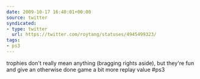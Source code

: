 ```yaml
---
date: 2009-10-17 16:40:01+00:00
source: twitter
syndicated:
- type: twitter
  url: https://twitter.com/roytang/statuses/4945499323/
tags:
- ps3
---
```


trophies don't really mean anything (bragging rights aside), but they're fun and give an otherwise done game a bit more replay value #ps3